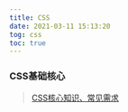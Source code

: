 ```yaml
---
title: CSS
date: 2021-03-11 15:13:20
tog: css
toc: true
---
```


### CSS基础核心
>[CSS核心知识、常见需求](/All/css/basic "CSS基础")